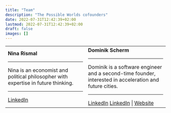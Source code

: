 ```yaml
---
title: "Team"
description: "The Possible Worlds cofounders"
date: 2022-07-31T12:42:39+02:00
lastmod: 2022-07-31T12:42:39+02:00
draft: false
images: []
---
```


<table>
<tr>
<td width='50%'>
<b>Nina Rismal</b>
<hr>
Nina is an economist and political philosopher with expertise in future thinking.
<hr>
<a href='https://www.linkedin.com/in/ninarismal/'>LinkedIn</a>
</td> 

<td width='50%'>
<b>Dominik Scherm</b>
<hr>
Dominik is a software engineer and a second-time founder, interested in acceleration and future cities.
<hr>
<a href='https://www.linkedin.com/in/dominik-thomas-scherm/'>LinkedIn</a>
<a href='https://www.linkedin.com/in/dominik-thomas-scherm/'>LinkedIn</a> | <a href='https://dominikscherm.de'>Website</a>
</td>
</tr>
</table> 
